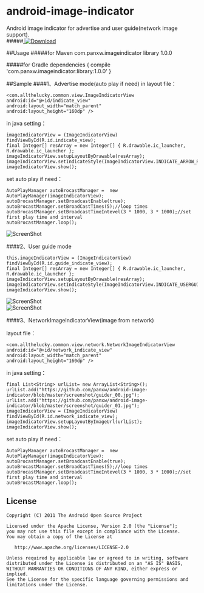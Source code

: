 android-image-indicator
=======================

Android image indicator for advertise and user guide(network image support).  
#####[ ![Download](https://api.bintray.com/packages/panxw/maven/android-image-indicator/images/download.svg) ](https://bintray.com/panxw/maven/android-image-indicator/_latestVersion)  

##Usage
#####for Maven
	<dependency>
		<groupId>com.panxw.imageindicator</groupId>
		<artifactId>library</artifactId>
		<version>1.0.0</version>
	</dependency>

#####for Gradle
	dependencies {
		compile 'com.panxw.imageindicator:library:1.0.0'
	}

##Sample
####1、Advertise mode(auto play if need)
in layout file：

	<com.allthelucky.common.view.ImageIndicatorView
	android:id="@+id/indicate_view"
	android:layout_width="match_parent"
	android:layout_height="160dp" />
        
in java setting：

	imageIndicatorView = (ImageIndicatorView) findViewById(R.id.indicate_view);
	final Integer[] resArray = new Integer[] { R.drawable.ic_launcher, R.drawable.ic_launcher };
	imageIndicatorView.setupLayoutByDrawable(resArray);
	imageIndicatorView.setIndicateStyle(ImageIndicatorView.INDICATE_ARROW_ROUND_STYLE);
	imageIndicatorView.show();

set auto play if need：

	AutoPlayManager autoBrocastManager =  new AutoPlayManager(imageIndicatorView);
	autoBrocastManager.setBroadcastEnable(true);
	autoBrocastManager.setBroadCastTimes(5);//loop times
	autoBrocastManager.setBroadcastTimeIntevel(3 * 1000, 3 * 1000);//set first play time and interval
	autoBrocastManager.loop();

![ScreenShot](https://raw.github.com/panxw/android-image-indicator/master/screenshot/poster0.jpg)

####2、User guide mode

	this.imageIndicatorView = (ImageIndicatorView) findViewById(R.id.guide_indicate_view);
	final Integer[] resArray = new Integer[] { R.drawable.ic_launcher, R.drawable.ic_launcher };
	imageIndicatorView.setupLayoutByDrawable(resArray);
	imageIndicatorView.setIndicateStyle(ImageIndicatorView.INDICATE_USERGUIDE_STYLE);
	imageIndicatorView.show();

![ScreenShot](https://raw.github.com/panxw/android-image-indicator/master/screenshot/guider_00.jpg)  
![ScreenShot](https://raw.github.com/panxw/android-image-indicator/master/screenshot/guider_01.jpg)

####3、NetworkImageIndicatorView(image from network)

layout file：

	<com.allthelucky.common.view.network.NetworkImageIndicatorView
	android:id="@+id/network_indicate_view"
	android:layout_width="match_parent"
	android:layout_height="160dp" />

in java setting：

	final List<String> urlList= new ArrayList<String>();
	urlList.add("https://github.com/panxw/android-image-indicator/blob/master/screenshot/guider_00.jpg");
	urlList.add("https://github.com/panxw/android-image-indicator/blob/master/screenshot/guider_01.jpg");
	imageIndicatorView = (ImageIndicatorView) findViewById(R.id.network_indicate_view);
	imageIndicatorView.setupLayoutByImageUrl(urlList);
	imageIndicatorView.show();

set auto play if need：

	AutoPlayManager autoBrocastManager =  new AutoPlayManager(imageIndicatorView);
	autoBrocastManager.setBroadcastEnable(true);
	autoBrocastManager.setBroadCastTimes(5);//loop times
	autoBrocastManager.setBroadcastTimeIntevel(3 * 1000, 3 * 1000);//set first play time and interval
	autoBrocastManager.loop();


## License

    Copyright (C) 2011 The Android Open Source Project

    Licensed under the Apache License, Version 2.0 (the "License");
    you may not use this file except in compliance with the License.
    You may obtain a copy of the License at

       http://www.apache.org/licenses/LICENSE-2.0

    Unless required by applicable law or agreed to in writing, software
    distributed under the License is distributed on an "AS IS" BASIS,
    WITHOUT WARRANTIES OR CONDITIONS OF ANY KIND, either express or implied.
    See the License for the specific language governing permissions and
    limitations under the License.


